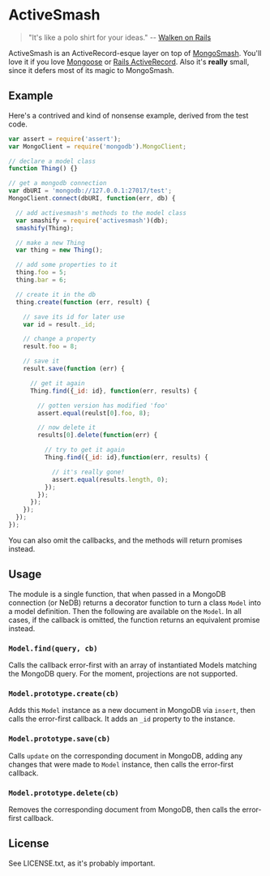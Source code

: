 # ActiveSmash

> "It's like a polo shirt for your ideas."
>                   -- [Walken on Rails](http://collectiveidea.com/blog/archives/2012/04/01/walken-on-rails/)

ActiveSmash is an ActiveRecord-esque layer on top of [MongoSmash](https://github.com/bengl/mongosmash). You'll love it if you love [Mongoose](http://mongoosejs.com/) or [Rails ActiveRecord](https://github.com/rails/rails/tree/master/activerecord). Also it's **really** small, since it defers most of its magic to MongoSmash.

## Example

Here's a contrived and kind of nonsense example, derived from the test code.

```javascript
var assert = require('assert');
var MongoClient = require('mongodb').MongoClient;

// declare a model class
function Thing() {}

// get a mongodb connection
var dbURI = 'mongodb://127.0.0.1:27017/test';
MongoClient.connect(dbURI, function(err, db) {

  // add activesmash's methods to the model class
  var smashify = require('activesmash')(db);
  smashify(Thing);

  // make a new Thing
  var thing = new Thing();

  // add some properties to it
  thing.foo = 5;
  thing.bar = 6;

  // create it in the db
  thing.create(function (err, result) {

    // save its id for later use
    var id = result._id;

    // change a property
    result.foo = 8;

    // save it
    result.save(function (err) {

      // get it again
      Thing.find({_id: id}, function(err, results) {

        // gotten version has modified 'foo'
        assert.equal(reulst[0].foo, 8);

        // now delete it
        results[0].delete(function(err) {

          // try to get it again
          Thing.find({_id: id},function(err, results) {

            // it's really gone!
            assert.equal(results.length, 0);
          });
        });
      });
    });
  });
});
```

You can also omit the callbacks, and the methods will return promises instead.

## Usage

The module is a single function, that when passed in a MongoDB connection (or NeDB) returns a decorator function to turn a class `Model` into a model definition. Then the following are available on the `Model`. In all cases, if the callback is omitted, the function returns an equivalent promise instead.

### `Model.find(query, cb)`

Calls the callback error-first with an array of instantiated Models matching the MongoDB query. For the moment, projections are not supported.

### `Model.prototype.create(cb)`

Adds this `Model` instance as a new document in MongoDB via `insert`, then calls the error-first callback. It adds an `_id` property to the instance.

### `Model.prototype.save(cb)`

Calls `update` on the corresponding document in MongoDB, adding any changes that were made to `Model` instance, then calls the error-first callback.

### `Model.prototype.delete(cb)`

Removes the corresponding document from MongoDB, then calls the error-first callback.

## License
See LICENSE.txt, as it's probably important.
